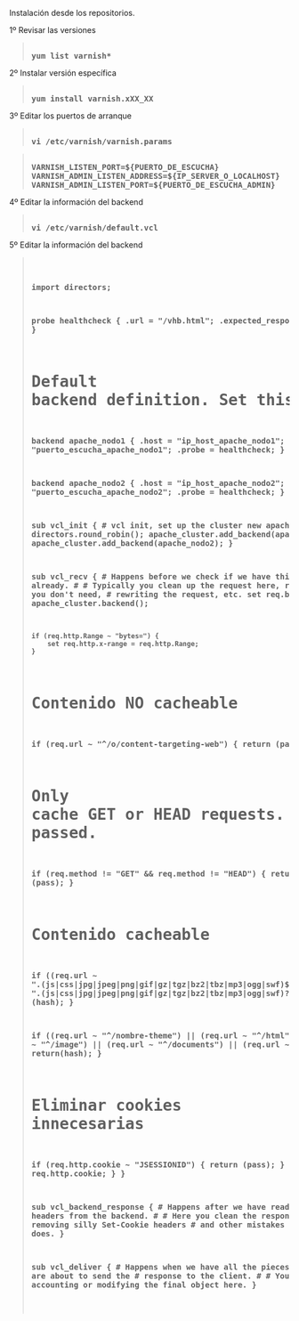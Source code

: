 
Instalación desde los repositorios.

1º Revisar las versiones
<blockquote>
<pre><strong>
yum list varnish*
</strong></pre>
</blockquote>


2º Instalar versión específica
<blockquote>
<pre><strong>
yum install varnish.xXX_XX
</strong></pre>
</blockquote>


3º Editar los puertos de arranque
<blockquote>
<pre><strong>
vi /etc/varnish/varnish.params
</strong></pre>
</blockquote>

<blockquote>
<pre><strong>
VARNISH_LISTEN_PORT=${PUERTO_DE_ESCUCHA}
VARNISH_ADMIN_LISTEN_ADDRESS=${IP_SERVER_O_LOCALHOST}
VARNISH_ADMIN_LISTEN_PORT=${PUERTO_DE_ESCUCHA_ADMIN}
</strong></pre>
</blockquote>

4º Editar la información del backend
<blockquote>
<pre><strong>
vi /etc/varnish/default.vcl
</strong></pre>
</blockquote>

5º Editar la información del backend
<blockquote>
<pre><strong>

import directors;

probe healthcheck {
   .url = "/vhb.html";
   .expected_response = 200;
}

# Default backend definition. Set this to point to your content server.
backend apache_nodo1 {
   .host = "ip_host_apache_nodo1";
   .port = "puerto_escucha_apache_nodo1";
   .probe = healthcheck;
}

backend apache_nodo2 {
   .host = "ip_host_apache_nodo2";
   .port = "puerto_escucha_apache_nodo2";
   .probe = healthcheck;
}

sub vcl_init {
     # vcl init, set up the cluster
     new apache_cluster = directors.round_robin();
     apache_cluster.add_backend(apache_nodo1);
     apache_cluster.add_backend(apache_nodo2);
}

sub vcl_recv {
    # Happens before we check if we have this in cache already.
    #
    # Typically you clean up the request here, removing cookies you don't need,
    # rewriting the request, etc.
    set req.backend_hint = apache_cluster.backend();

    if (req.http.Range ~ "bytes=") {
        set req.http.x-range = req.http.Range;
    }

   # Contenido NO cacheable
   if (req.url ~ "^/o/content-targeting-web") {
      return (pass);
   }

  # Only cache GET or HEAD requests. This makes sure the POST requests are always passed.
  if (req.method != "GET" && req.method != "HEAD") {
    return (pass);
  }

   # Contenido cacheable
   if ((req.url ~ "\.(js|css|jpg|jpeg|png|gif|gz|tgz|bz2|tbz|mp3|ogg|swf)$")
       || (req.url ~ "\.(js|css|jpg|jpeg|png|gif|gz|tgz|bz2|tbz|mp3|ogg|swf)\?")) {
      return (hash);
   }

   if ((req.url ~ "^/nombre-theme") || (req.url ~ "^/html") || (req.url ~ "^/image") || (req.url ~ "^/documents") || (req.url ~ "^/combo") ) {
      return(hash);
   }


   # Eliminar cookies innecesarias
   if (req.http.cookie ~ "JSESSIONID") {
       return (pass);
   } else {
       unset req.http.cookie;
   }
}


sub vcl_backend_response {
    # Happens after we have read the response headers from the backend.
    #
    # Here you clean the response headers, removing silly Set-Cookie headers
    # and other mistakes your backend does.
}

sub vcl_deliver {
    # Happens when we have all the pieces we need, and are about to send the
    # response to the client.
    #
    # You can do accounting or modifying the final object here.
}


</strong></pre>
</blockquote>
